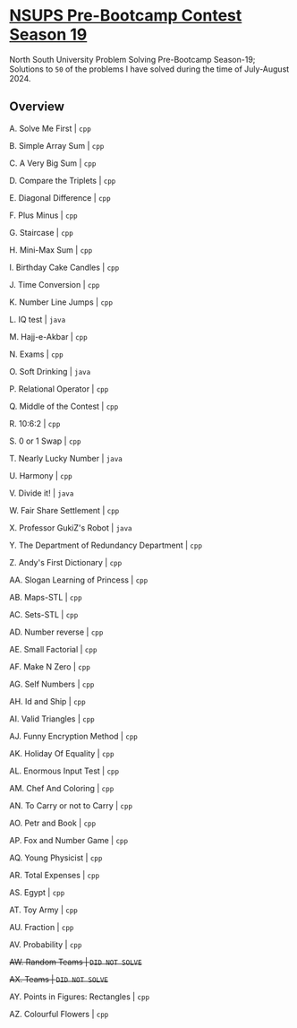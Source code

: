 # [NSUPS Pre-Bootcamp Contest Season 19](https://vjudge.net/contest/639029#overview)
North South University Problem Solving Pre-Bootcamp Season-19; Solutions to `50` of the problems I have solved during the time of July-August 2024.

## Overview
A.	Solve Me First | `cpp`

B.	Simple Array Sum | `cpp`

C.	A Very Big Sum | `cpp`

D.	Compare the Triplets | `cpp`

E.	Diagonal Difference | `cpp`

F.	Plus Minus | `cpp`

G.	Staircase | `cpp`

H.	Mini-Max Sum | `cpp`

I.	Birthday Cake Candles | `cpp`

J.	Time Conversion | `cpp`

K.	Number Line Jumps | `cpp`

L.	IQ test | `java`

M.	Hajj-e-Akbar | `cpp` 

N.	Exams | `cpp`

O.	Soft Drinking | `java`

P.	Relational Operator | `cpp`

Q.	Middle of the Contest | `cpp` 

R.	10:6:2 | `cpp`

S.	0 or 1 Swap | `cpp`

T.	Nearly Lucky Number | `java`

U.	Harmony | `cpp`

V.	Divide it! | `java`

W.	Fair Share Settlement | `cpp`

X.	Professor GukiZ's Robot | `java`

Y.	The Department of Redundancy Department | `cpp`

Z.	Andy's First Dictionary | `cpp`

AA.	Slogan Learning of Princess | `cpp`

AB.	Maps-STL | `cpp`

AC.	Sets-STL | `cpp`

AD.	Number reverse | `cpp`

AE.	Small Factorial | `cpp`

AF.	Make N Zero | `cpp`

AG.	Self Numbers | `cpp`

AH.	Id and Ship | `cpp`

AI.	Valid Triangles | `cpp`

AJ.	Funny Encryption Method | `cpp`

AK.	Holiday Of Equality | `cpp`

AL.	Enormous Input Test | `cpp`

AM.	Chef And Coloring | `cpp`

AN. To Carry or not to Carry | `cpp`

AO.	Petr and Book | `cpp`

AP.	Fox and Number Game | `cpp`

AQ.	Young Physicist | `cpp`

AR.	Total Expenses | `cpp`

AS.	Egypt | `cpp`

AT.	Toy Army | `cpp`

AU.	Fraction | `cpp` 

AV.	Probability | `cpp`

~~AW.	Random Teams | `DID NOT SOLVE`~~

~~AX.	Teams | `DID NOT SOLVE`~~

AY.	Points in Figures: Rectangles | `cpp`

AZ.	Colourful Flowers | `cpp`

